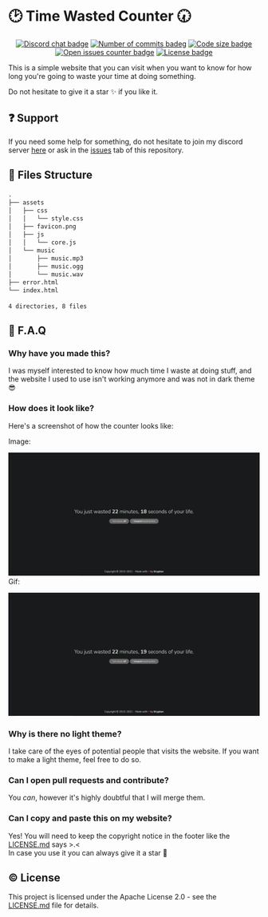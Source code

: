 # 🕑 Time Wasted Counter 🕢

<p style="text-align: center">
  <a href="//discord.gg/mTBrXyWxAF"><img src="https://img.shields.io/discord/739934735387721768?logo=discord" alt="Discord chat badge"></a>
  <a href="//github.com/kkrypt0nn/time-wasted-counter/commits/main"><img src="https://img.shields.io/github/last-commit/kkrypt0nn/time-wasted-counter" alt="Number of commits badeg"></a>
  <a href="//github.com/kkrypt0nn/time-wasted-counter"><img src="https://img.shields.io/github/languages/code-size/kkrypt0nn/time-wasted-counter" alt="Code size badge"></a>
  <a href="//github.com/kkrypt0nn/time-wasted-counter/issues"><img src="https://img.shields.io/github/issues-raw/kkrypt0nn/time-wasted-counter" alt="Open issues counter badge"></a>
  <a href="//github.com/kkrypt0nn/time-wasted-counter/blob/main/LICENSE.md"><img src="https://img.shields.io/github/license/kkrypt0nn/time-wasted-counter" alt="License badge"></a>
</p>

This is a simple website that you can visit when you want to know for how long you're going to waste your time at doing
something.

Do not hesitate to give it a star ✨ if you like it.

## ❓ Support

If you need some help for something, do not hesitate to join my discord server [here](https://discord.gg/mTBrXyWxAF) or ask
in the [issues](https://github.com/kkrypt0nn/time-wasted-counter/issues) tab of this repository.

## 📂 Files Structure

```
.
├── assets
│   ├── css
│   │   └── style.css
│   ├── favicon.png
│   ├── js
│   │   └── core.js
│   └── music
│       ├── music.mp3
│       ├── music.ogg
│       └── music.wav
├── error.html
└── index.html

4 directories, 8 files
```

## 📜 F.A.Q

### Why have you made this?

I was myself interested to know how much time I waste at doing stuff, and the website I used to use isn't working
anymore and was not in dark theme 😎

### How does it look like?

Here's a screenshot of how the counter looks like:

Image:

<img src="appearance.png" alt="Website appearance image"><br>
Gif:

<img src="appearance.gif" alt="Website appearance animated">

### Why is there no light theme?

I take care of the eyes of potential people that visits the website. If you want to make a light theme, feel free to do
so.

### Can I open pull requests and contribute?

You *can*, however it's highly doubtful that I will merge them.

### Can I copy and paste this on my website?

Yes! You will need to keep the copyright notice in the footer like the [LICENSE.md](LICENSE.md) says >.<<br>In case you
use it you can always give it a star 🌟

## © License

This project is licensed under the Apache License 2.0 - see the [LICENSE.md](LICENSE.md) file for details.
